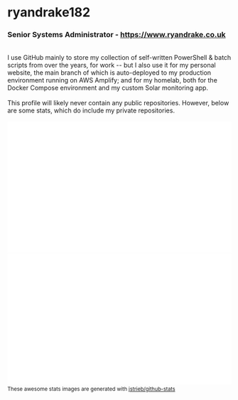 # ryandrake182

### Senior Systems Administrator - https://www.ryandrake.co.uk

<br />I use GitHub mainly to store my collection of self-written PowerShell & batch scripts from over the years, for work -- but I also use it for my personal website, the main branch of which is auto-deployed to my production environment running on AWS Amplify; and for my homelab, both for the Docker Compose environment and my custom Solar monitoring app.
<br />
<br />
This profile will likely never contain any public repositories. However, below are some stats, which do include my private repositories. 
<br />
<br />
![GitHubStats1](https://raw.githubusercontent.com/ryandrake182/github-stats/master/generated/overview.svg)
![GitHubStats2](https://raw.githubusercontent.com/ryandrake182/github-stats/master/generated/languages.svg)
<br /><sup>These awesome stats images are generated with [jstrieb/github-stats](https://github.com/jstrieb/github-stats "jstrieb/github-stats")</sup>
